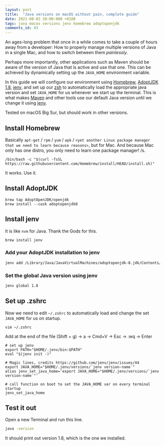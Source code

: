 ```yaml
---
layout: post
title:  "Java versions on macOS without pain, complete guide"
date: 2021-08-02 20:00:000 +0100
tags: java macos versions jenv homebrew adoptopenjdk
comments_id: 43
---
```


An ages-long problem that once in a while comes to take a couple of hours away from a developer: How to properly manage multiple versions of Java in a single Mac, and how to switch between them *painlessly*.

Perhaps more importantly, other applications such as Maven should be aware of the version of Java that is active and use that one. This can be achieved by dynamically setting up the `JAVA_HOME` environment variable.

In this guide we will configure our environment using [Homebrew](https://brew.sh), [AdoptJDK 1.8](https://github.com/AdoptOpenJDK/homebrew-openjdk), [jenv](https://www.jenv.be), and set up our [zsh](https://ohmyz.sh) to automatically load the appropriate java version and set `JAVA_HOME` for us whenever we start up the terminal. This is what makes [Maven](https://maven.apache.org) and other tools use our default Java version until we change it using [jenv](https://www.jenv.be).

Tested on macOS Big Sur, but should work in other versions.

## Install Homebrew

Basically `apt-get` / `rpm` / `yum` / `apk` / `<yet another Linux package manager that we need to learn because reasons>`, but for Mac. And because Mac only has one distro, you only need to learn one package manager! /s.

```shell
/bin/bash -c "$(curl -fsSL https://raw.githubusercontent.com/Homebrew/install/HEAD/install.sh)"
```

It works. Use it.

## Install AdoptJDK

```shell
brew tap AdoptOpenJDK/openjdk
brew install --cask adoptopenjdk8
```

## Install jenv

It is like `nvm` for Java. Thank the Gods for this.

```bash
brew install jenv
````

### Add your AdoptJDK installation to jenv

```bash
jenv add /Library/Java/JavaVirtualMachines/adoptopenjdk-8.jdk/Contents/Home
```

### Set the global Java version using jenv

```bash
jenv global 1.8
```

## Set up .zshrc

Now we need to edit `~/.zshrc` to automatically load and change the set `JAVA_HOME` for us on startup. 

```shell
vim ~/.zshrc
```

Add at the end of the file (Shift + g) &rarr; a &rarr; Cmd+V &rarr; Esc &rarr; :wq &rarr; Enter

```shell
# set up jenv
export PATH="$HOME/.jenv/bin:$PATH"
eval "$(jenv init -)"
 
# Magic lines, credits https://github.com/jenv/jenv/issues/44
export JAVA_HOME="$HOME/.jenv/versions/`jenv version-name`"
alias jenv_set_java_home='export JAVA_HOME="$HOME/.jenv/versions/`jenv version-name`"'
 
# call function on boot to set the JAVA_HOME var on every terminal startup
jenv_set_java_home
```

## Test it out

Open a new Terminal and run this line.

```bash
java -version
```

It should print out version 1.8, which is the one we installed.



